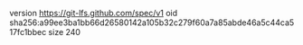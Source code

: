 version https://git-lfs.github.com/spec/v1
oid sha256:a99ee3ba1bb66d26580142a105b32c279f60a7a85abde46a5c44ca517fc1bbec
size 240
